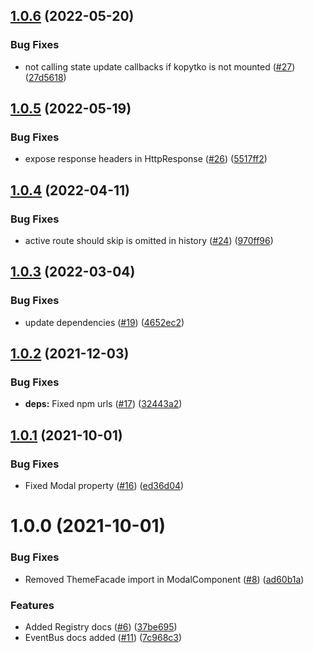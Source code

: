 ## [1.0.6](https://github.com/getndazn/kopytko-framework/compare/v1.0.5...v1.0.6) (2022-05-20)


### Bug Fixes

* not calling state update callbacks if kopytko is not mounted ([#27](https://github.com/getndazn/kopytko-framework/issues/27)) ([27d5618](https://github.com/getndazn/kopytko-framework/commit/27d5618909e7fd266db71e88acfa63071b037921))

## [1.0.5](https://github.com/getndazn/kopytko-framework/compare/v1.0.4...v1.0.5) (2022-05-19)


### Bug Fixes

* expose response headers in HttpResponse ([#26](https://github.com/getndazn/kopytko-framework/issues/26)) ([5517ff2](https://github.com/getndazn/kopytko-framework/commit/5517ff2eaff9d11a8d81ada9ea390288eb049d15))

## [1.0.4](https://github.com/getndazn/kopytko-framework/compare/v1.0.3...v1.0.4) (2022-04-11)


### Bug Fixes

* active route should skip is omitted in history ([#24](https://github.com/getndazn/kopytko-framework/issues/24)) ([970ff96](https://github.com/getndazn/kopytko-framework/commit/970ff9662376a909f1018b452a04b4cf5378a446))

## [1.0.3](https://github.com/getndazn/kopytko-framework/compare/v1.0.2...v1.0.3) (2022-03-04)


### Bug Fixes

* update dependencies ([#19](https://github.com/getndazn/kopytko-framework/issues/19)) ([4652ec2](https://github.com/getndazn/kopytko-framework/commit/4652ec2201292083b8202acb624674de8cd8275e))

## [1.0.2](https://github.com/getndazn/kopytko-framework/compare/v1.0.1...v1.0.2) (2021-12-03)


### Bug Fixes

* **deps:** Fixed npm urls ([#17](https://github.com/getndazn/kopytko-framework/issues/17)) ([32443a2](https://github.com/getndazn/kopytko-framework/commit/32443a2eb3973640fd2315dcf85b6abc1d54e2d3))

## [1.0.1](https://github.com/getndazn/kopytko-framework/compare/v1.0.0...v1.0.1) (2021-10-01)


### Bug Fixes

* Fixed Modal property ([#16](https://github.com/getndazn/kopytko-framework/issues/16)) ([ed36d04](https://github.com/getndazn/kopytko-framework/commit/ed36d04379b859afaa9411769554ee0ef2b3cd08))

# 1.0.0 (2021-10-01)


### Bug Fixes

* Removed ThemeFacade import in ModalComponent ([#8](https://github.com/getndazn/kopytko-framework/issues/8)) ([ad60b1a](https://github.com/getndazn/kopytko-framework/commit/ad60b1a3ad2d0ee77c21d83a92f8b34a62c30e78))


### Features

* Added Registry docs ([#6](https://github.com/getndazn/kopytko-framework/issues/6)) ([37be695](https://github.com/getndazn/kopytko-framework/commit/37be69596e900ef898f671435fd1311387702b72))
* EventBus docs added ([#11](https://github.com/getndazn/kopytko-framework/issues/11)) ([7c968c3](https://github.com/getndazn/kopytko-framework/commit/7c968c3ef3e53b499543ba5ef5bda733798d8363))
